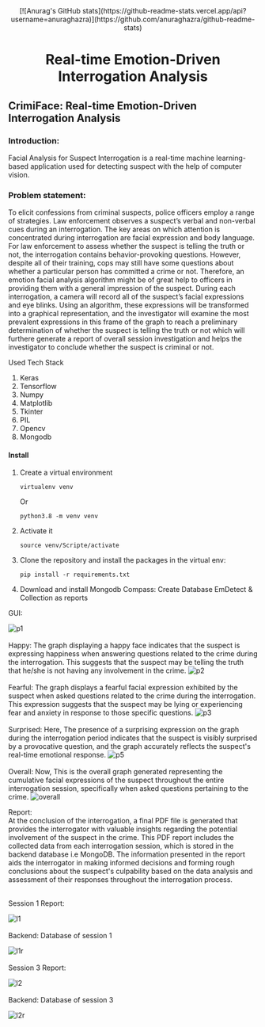  <div align="center">
 [![Anurag's GitHub stats](https://github-readme-stats.vercel.app/api?username=anuraghazra)](https://github.com/anuraghazra/github-readme-stats) 

# Real-time Emotion-Driven Interrogation Analysis

</div>

## CrimiFace: Real-time Emotion-Driven Interrogation Analysis

### Introduction:
Facial Analysis for Suspect Interrogation is a real-time machine learning-based application used for detecting suspect with the help of computer vision.

### Problem statement:
To elicit confessions from criminal suspects, police officers employ a range of strategies. Law
enforcement observes a suspect’s verbal and non-verbal cues during an interrogation. The key
areas on which attention is concentrated during interrogation are facial expression and body
language. For law enforcement to assess whether the suspect is telling the truth or not, the
interrogation contains behavior-provoking questions. However, despite all of their training,
cops may still have some questions about whether a particular person has committed a crime
or not. Therefore, an emotion facial analysis algorithm might be of great help to officers in providing
them with a general impression of the suspect. During each interrogation, a camera will record
all of the suspect’s facial expressions and eye blinks. Using an algorithm, these expressions will be transformed
into a graphical representation, and the investigator will examine the most prevalent expressions
in this frame of the graph to reach a preliminary determination of whether the suspect is telling
the truth or not which will furthere generate a report of overall session investigation and helps the
investigator to conclude whether the suspect is criminal or not.

Used Tech Stack
1. Keras
2. Tensorflow
3. Numpy
4. Matplotlib
5. Tkinter
6. PIL
7. Opencv
8. Mongodb

#### Install

1. Create a virtual environment

    `virtualenv venv`

    Or

    `python3.8 -m venv venv`

2. Activate it

    `source venv/Scripte/activate`

3. Clone the repository and install the packages in the virtual env:

    `pip install -r requirements.txt`

4. Download and install Mongodb Compass:
       Create Database EmDetect & Collection as reports
    
GUI:

![p1](https://github.com/OMDUBEY21/Facial_Analysis_for_Suspect_Interrogation/assets/84987833/9d1c2e01-59f2-43dc-a702-fcf5ca6fcd19)
<br>
<br>
Happy: The graph displaying a happy face indicates that the suspect is expressing happiness when answering questions related to the crime during the interrogation. This suggests that the suspect may be telling the truth that he/she is not having any involvement in the crime.
![p2](https://github.com/OMDUBEY21/Facial_Analysis_for_Suspect_Interrogation/assets/84987833/ef7e06d8-c66b-41fb-8be5-8af020405231)
<br>
<br>
Fearful: The graph displays a fearful facial expression exhibited by the suspect when asked questions related to the crime during the interrogation. This expression suggests that the suspect may be lying or experiencing fear and anxiety in response to those specific questions.
![p3](https://github.com/OMDUBEY21/Facial_Analysis_for_Suspect_Interrogation/assets/84987833/eeac3304-bea1-4cf7-9e46-73cedc5bcae6)
<br>
<br>
Surprised: Here, The presence of a surprising expression on the graph during the interrogation period indicates that the suspect is visibly surprised by a provocative question, and the graph accurately reflects the suspect's real-time emotional response. 
![p5](https://github.com/OMDUBEY21/Facial_Analysis_for_Suspect_Interrogation/assets/84987833/ef772395-1f52-4ce1-942d-6618109884ed)
<br>
<br>
Overall: Now, This is the overall graph generated representing the cumulative facial expressions of the suspect throughout the entire interrogation session, specifically when asked questions pertaining to the crime. 
![overall](https://github.com/OMDUBEY21/Facial_Analysis_for_Suspect_Interrogation/assets/84987833/7c7f1a7d-4ba4-4c5f-9127-d755eb924527)


Report:
<br>
At the conclusion of the interrogation, a final PDF file is generated that provides the interrogator with valuable insights regarding the potential involvement of the suspect in the crime. This PDF report includes the collected data from each interrogation session, which is stored in the backend database i.e MongoDB. The information presented in the report aids the interrogator in making informed decisions and forming rough conclusions about the suspect's culpability based on the data analysis and assessment of their responses throughout the interrogation process.
<br>
<br>

   Session 1 Report:
   
   ![l1](https://github.com/OMDUBEY21/Facial_Analysis_for_Suspect_Interrogation/assets/84987833/fb579434-cf33-463a-8d6b-23caf353e059)
   <br>
   <br>
   Backend: Database of session 1
   
   ![l1r](https://github.com/OMDUBEY21/Facial_Analysis_for_Suspect_Interrogation/assets/84987833/306af9db-ea75-484b-97d7-32b1632399ab)
    <br>
    <br>
    Session 3 Report:
    
   ![l2](https://github.com/OMDUBEY21/Facial_Analysis_for_Suspect_Interrogation/assets/84987833/7467c58a-cff8-42c5-83d6-df5cedd959a2)
   <br>
   <br>
   Backend: Database of session 3
   
   ![l2r](https://github.com/OMDUBEY21/Facial_Analysis_for_Suspect_Interrogation/assets/84987833/7ad159aa-fd40-4ff9-9007-810a50f51fc1)    

    
